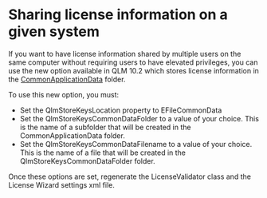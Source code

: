 # Sharing license information on a given system

If you want to have license information shared by multiple users on the same computer without requiring users to have elevated privileges, you can use the new option available in QLM 10.2 which stores license information in the [CommonApplicationData](https://msdn.microsoft.com/en-us/library/system.environment.specialfolder\(v=vs.110\).aspx) folder.

To use this new option, you must:

* Set the QlmStoreKeysLocation property to EFileCommonData
* Set the QlmStoreKeysCommonDataFolder to a value of your choice. This is the name of a subfolder that will be created in the CommonApplicationData folder.
* Set the QlmStoreKeysCommonDataFilename to a value of your choice. This is the name of a file that will be created in the QlmStoreKeysCommonDataFolder  folder.

Once these options are set, regenerate the LicenseValidator class and the License Wizard settings xml file.
